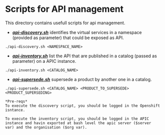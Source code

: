 # Scripts for API management

This directory contains usefull scripts for api management.

* [__*api-discovery.sh*__](./api-discovery.sh) identifies the virtual services in a namespace (provided as parameter) that could be exposed as API.
```
./api-discovery.sh <NAMESPACE_NAME>
```

* [__*api-inventory.sh*__](./api-inventory.sh) list the API that are published in a catalog (passed as parameter) on a APIC instance.
```
./api-inventory.sh <CATALOG_NAME>
```

* [__*api-supersede.sh*__](./api-supersede.sh) supersede a product by another one in a catalog. 
```
./api-supersede.sh <CATALOG_NAME> <PRODUCT_TO_SUPERSEDE> <PRODUCT_SUPERSEDING>

*Pre-reqs*
To execute the discovery script, you should be logged in the Openshift isntance.

To execute the inventory script, you should be logged in the APIC instance and havin exported at bash level the apic server ($server var) and the organisation ($org var).
